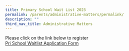 ```yaml
---
title: Primary School Wait List 2023
permalink: /parents/administrative-matters/permalink/
description: ""
third_nav_title: Administrative Matters
---
```

Please click on the link below to register  
[Pri School Waitlist Application Form](https://go.gov.sg/wla23)